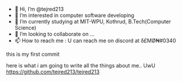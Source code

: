 - 👋 Hi, I’m @tejred213
- 👀 I’m interested in computer software developing 
- 🌱 I’m currently studying at MIT-WPU, Kothrud, B.Tech(Computer Science)
- 💞️ I’m looking to collaborate on ...
- 📫 How to reach me : U can reach me on discord at δ£MØ₦#0340
 

 this is my first commit 

here is what i am going to write all the things about me.. UwU
https://github.com/tejred213/tejred213